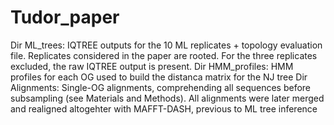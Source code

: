 # Tudor_paper

Dir ML_trees: IQTREE outputs for the 10 ML replicates + topology evaluation file. Replicates considered in the paper are rooted. For the three replicates excluded, the raw IQTREE output is present.
Dir HMM_profiles: HMM profiles for each OG used to build the distanca matrix for the NJ tree
Dir Alignments: Single-OG alignments, comprehending all sequences before subsampling (see Materials and Methods). All alignments were later merged and realigned altogehter with MAFFT-DASH, previous to ML tree inference
